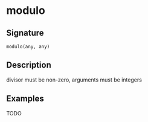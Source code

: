 # modulo

## Signature

`modulo(any, any)`

## Description

divisor must be non-zero, arguments must be integers

## Examples

TODO
